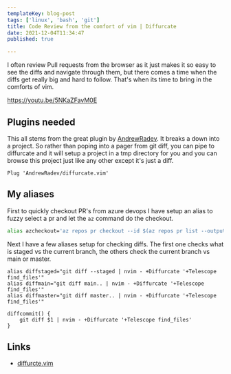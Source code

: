 ```yaml
---
templateKey: blog-post
tags: ['linux', 'bash', 'git']
title: Code Review from the comfort of vim | Diffurcate
date: 2021-12-04T11:34:47
published: true

---
```


I often review Pull requests from the browser as it just makes it so easy to see
the diffs and navigate through them, but there comes a time when the diffs get
really big and hard to follow.  That's when its time to bring in the comforts of
vim.

https://youtu.be/5NKaZFavM0E

## Plugins needed

This all stems from the great plugin by
[AndrewRadev](https://github.com/AndrewRadev).  It breaks a down
into a project.  So rather than poping into a pager from git diff,
you can pipe to diffurcate and it will setup a project in a tmp
directory for you and you  can browse this project just like any
other except it's just a diff.

``` vim
Plug 'AndrewRadev/diffurcate.vim'
```

## My aliases

First to quickly checkout PR's from azure devops I have setup an alias to fuzzy
select a pr and let the `az` command do the checkout.

``` bash
alias azcheckout='az repos pr checkout --id $(az repos pr list --output table | tail -n -2 | fzf | cut -d " " -f1)'
```

Next I have a few aliases setup for checking diffs.  The first one checks what
is staged vs the current branch, the others check the current branch vs main or
master.

```
alias diffstaged="git diff --staged | nvim - +Diffurcate '+Telescope find_files'"
alias diffmain="git diff main.. | nvim - +Diffurcate '+Telescope find_files'"
alias diffmaster="git diff master.. | nvim - +Diffurcate '+Telescope find_files'"

diffcommit() {
    git diff $1 | nvim - +Diffurcate '+Telescope find_files'
}

```

## Links

* [diffurcte.vim](https://github.com/AndrewRadev/diffurcate.vim)
